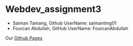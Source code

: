 # Webdev_assignment3

* Saiman Tamang, Github UserName: saimantmg01
* Fourcan Abdullah, GitHub UserName: FourcanAbdullah

Our [Github Pages](https://github.com/saimantmg01/Webdev_assignment3/deployments/activity_log?environment=github-pages)